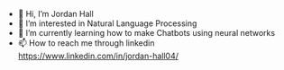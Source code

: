- 👋 Hi, I’m Jordan Hall
- 👀 I’m interested in Natural Language Processing
- 🌱 I’m currently learning how to make Chatbots using neural networks
- 📫 How to reach me through linkedin https://www.linkedin.com/in/jordan-hall04/
